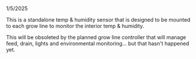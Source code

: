 1/5/2025

This is a standalone temp & humidity sensor that is designed to be mounted to each grow line to monitor the interior temp & humidity.

This will be obsoleted by the planned grow line controller that will manage feed, drain, lights and environmental monitoring... but that hasn't happened yet.